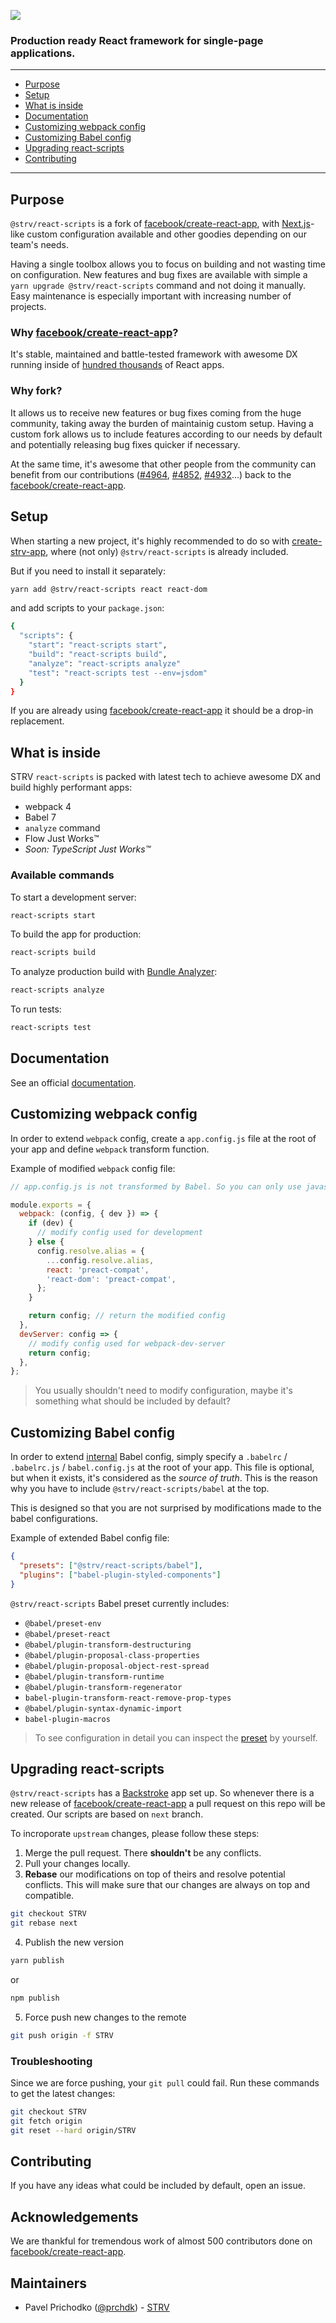 ![](https://raw.githubusercontent.com/prichodko/create-react-app/STRV/thumbnail.gif)

### Production ready React framework for single-page applications.

---

- [Purpose](#purpose)
- [Setup](#setup)
- [What is inside](#what-is-inside)
- [Documentation](#documentation)
- [Customizing webpack config](#customizing-webpack-config)
- [Customizing Babel config](#customizing-babel-config)
- [Upgrading react-scripts](#upgrading-react-scripts)
- [Contributing](#contributing)

---

## Purpose

`@strv/react-scripts` is a fork of [facebook/create-react-app](https://github.com/facebook/create-react-app), with [Next.js](https://github.com/zeit/next.js)-like custom configuration available and other goodies depending on our team's needs.

Having a single toolbox allows you to focus on building and not wasting time on configuration. New features and bug fixes are available with simple a `yarn upgrade @strv/react-scripts` command and not doing it manually. Easy maintenance is especially important with increasing number of projects.

### Why [facebook/create-react-app](https://github.com/facebook/create-react-app)?

It's stable, maintained and battle-tested framework with awesome DX running inside of [hundred thousands](https://npm-stat.com/charts.html?package=react-scripts&from=2018-08-01&to=2018-08-31) of React apps.

### Why fork?

It allows us to receive new features or bug fixes coming from the huge community, taking away the burden of maintainig custom setup. Having a custom fork allows us to include features according to our needs by default and potentially releasing bug fixes quicker if necessary.

At the same time, it's awesome that other people from the community can benefit from our contributions ([#4964](https://github.com/facebook/create-react-app/pull/4964), [#4852](https://github.com/facebook/create-react-app/pull/4852), [#4932](https://github.com/facebook/create-react-app/pull/4932)...) back to the [facebook/create-react-app](https://github.com/facebook/create-react-app).

## Setup

When starting a new project, it's highly recommended to do so with [create-strv-app](https://github.com/prichodko/create-strv-app), where (not only) `@strv/react-scripts` is already included.

But if you need to install it separately:

```bash
yarn add @strv/react-scripts react react-dom
```

and add scripts to your `package.json`:

```bash
{
  "scripts": {
    "start": "react-scripts start",
    "build": "react-scripts build",
    "analyze": "react-scripts analyze"
    "test": "react-scripts test --env=jsdom"
  }
}
```

If you are already using [facebook/create-react-app](https://github.com/facebook/create-react-app) it should be a drop-in replacement.

## What is inside

STRV `react-scripts` is packed with latest tech to achieve awesome DX and build highly performant apps:

- webpack 4
- Babel 7
- `analyze` command
- Flow Just Works™
- _Soon: TypeScript Just Works™_

### Available commands

To start a development server:

```bash
react-scripts start
```

To build the app for production:

```bash
react-scripts build
```

To analyze production build with [Bundle Analyzer](https://www.npmjs.com/package/webpack-bundle-analyzer):

```bash
react-scripts analyze
```

To run tests:

```bash
react-scripts test
```

## Documentation

See an official [documentation](https://github.com/facebook/create-react-app/blob/master/packages/react-scripts/template/README.md).

## Customizing webpack config

In order to extend `webpack` config, create a `app.config.js` file at the root of your app and define `webpack` transform function.

Example of modified `webpack` config file:

```js
// app.config.js is not transformed by Babel. So you can only use javascript features supported by your version of Node.js.

module.exports = {
  webpack: (config, { dev }) => {
    if (dev) {
      // modify config used for development
    } else {
      config.resolve.alias = {
        ...config.resolve.alias,
        react: 'preact-compat',
        'react-dom': 'preact-compat',
      };
    }

    return config; // return the modified config
  },
  devServer: config => {
    // modify config used for webpack-dev-server
    return config;
  },
};
```

> You usually shouldn't need to modify configuration, maybe it's something what should be included by default?

## Customizing Babel config

In order to extend [internal](https://github.com/prichodko/create-react-app/blob/STRV/packages/babel-preset-react-app/create.js#L41) Babel config, simply specify a `.babelrc` / `.babelrc.js` / `babel.config.js` at the root of your app. This file is optional, but when it exists, it's considered as the _source of truth_. This is the reason why you have to include `@strv/react-scripts/babel` at the top.

This is designed so that you are not surprised by modifications made to the babel configurations.

Example of extended Babel config file:

```json
{
  "presets": ["@strv/react-scripts/babel"],
  "plugins": ["babel-plugin-styled-components"]
}
```

`@strv/react-scripts` Babel preset currently includes:

- `@babel/preset-env`
- `@babel/preset-react`
- `@babel/plugin-transform-destructuring`
- `@babel/plugin-proposal-class-properties`
- `@babel/plugin-proposal-object-rest-spread`
- `@babel/plugin-transform-runtime`
- `@babel/plugin-transform-regenerator`
- `babel-plugin-transform-react-remove-prop-types`
- `@babel/plugin-syntax-dynamic-import`
- `babel-plugin-macros`

> To see configuration in detail you can inspect the [preset](https://github.com/prichodko/create-react-app/blob/STRV/packages/babel-preset-react-app/create.js#L41) by yourself.

## Upgrading react-scripts

`@strv/react-scripts` has a [Backstroke](https://backstroke.co/) app set up. So whenever there is a new release of [facebook/create-react-app](https://github.com/facebook/create-react-app) a pull request on this repo will be created. Our scripts are based on `next` branch.

To incroporate `upstream` changes, please follow these steps:

1. Merge the pull request. There **shouldn't** be any conflicts.
2. Pull your changes locally.
3. **Rebase** our modifications on top of theirs and resolve potential conflicts. This will make sure that our changes are always on top and compatible.

```bash
git checkout STRV
git rebase next
```

4. Publish the new version

```bash
yarn publish
```

or

```bash
npm publish
```

5. Force push new changes to the remote

```bash
git push origin -f STRV
```

### Troubleshooting

Since we are force pushing, your `git pull` could fail. Run these commands to get the latest changes:

```bash
git checkout STRV
git fetch origin
git reset --hard origin/STRV
```

## Contributing

If you have any ideas what could be included by default, open an issue.

## Acknowledgements

We are thankful for tremendous work of almost 500 contributors done on [facebook/create-react-app](https://github.com/facebook/create-react-app/graphs/contributors).

## Maintainers

- Pavel Prichodko ([@prchdk](https://twitter.com/prchdk)) - [STRV](https://www.strv.com)

